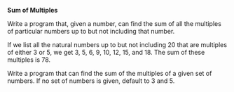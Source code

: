 **Sum of Multiples**

Write a program that, given a number, can find the sum of all the multiples of particular numbers up to but not including that number.

If we list all the natural numbers up to but not including 20 that are multiples of either 3 or 5, we get 3, 5, 6, 9, 10, 12, 15, and 18. The sum of these multiples is 78.

Write a program that can find the sum of the multiples of a given set of numbers. If no set of numbers is given, default to 3 and 5.
